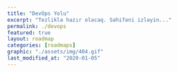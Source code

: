 ```yaml
---
title: "DevOps Yolu"
excerpt: "Tezliklə hazır olacaq. Səhifəni izləyin..."
permalink: ./devops
featured: true
layout: roadmap
categories: [roadmaps]
graphic: "./assets/img/404.gif"
last_modified_at: "2020-01-05"
---
```

